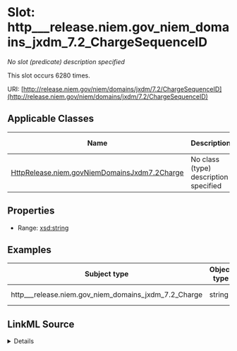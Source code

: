 

# Slot: http___release.niem.gov_niem_domains_jxdm_7.2_ChargeSequenceID


_No slot (predicate) description specified_






This slot occurs 6280 times.


URI: [http://release.niem.gov/niem/domains/jxdm/7.2/ChargeSequenceID](http://release.niem.gov/niem/domains/jxdm/7.2/ChargeSequenceID)



<!-- no inheritance hierarchy -->





## Applicable Classes

| Name | Description | Modifies Slot |
| --- | --- | --- |
| [HttpRelease.niem.govNiemDomainsJxdm7.2Charge](../classes/HttpRelease.niem.govNiemDomainsJxdm7.2Charge.md) | No class (type) description specified |  yes  |







## Properties

* Range: [xsd:string](http://www.w3.org/2001/XMLSchema#string)






## Examples

| Subject type | Object type | Example subject | Example object | Occurrences |
| --- | --- | --- | --- | --- |
| http___release.niem.gov_niem_domains_jxdm_7.2_Charge | string | scales:/Charge/casd;;3:17-cr-00001_c0-1 | 1 | 6280 |




## LinkML Source

<details>

```yaml
name: http___release.niem.gov_niem_domains_jxdm_7.2_ChargeSequenceID
annotations:
  count:
    tag: count
    value: 6280
description: No slot (predicate) description specified
examples:
- object:
    example_object: '1'
    example_object_type: string
    example_predicate: http://release.niem.gov/niem/domains/jxdm/7.2/ChargeSequenceID
    example_subject: scales:/Charge/casd;;3:17-cr-00001_c0-1
    example_subject_type: http___release.niem.gov_niem_domains_jxdm_7.2_Charge
from_schema: scales-kg
rank: 1000
slot_uri: http://release.niem.gov/niem/domains/jxdm/7.2/ChargeSequenceID
alias: http___release.niem.gov_niem_domains_jxdm_7.2_ChargeSequenceID
domain_of:
- http___release.niem.gov_niem_domains_jxdm_7.2_Charge
range: string

```
</details>